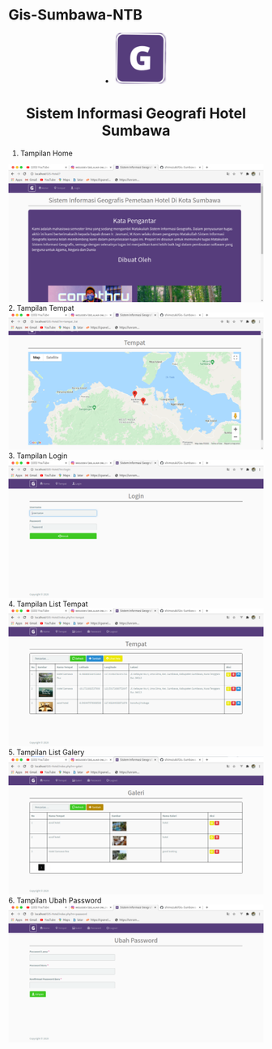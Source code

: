 # Gis-Sumbawa-NTB
<li align="center"><img src= "assets/G.png" height=100px width=100px></li>
<h1 align="center">Sistem Informasi Geografi Hotel Sumbawa</h1>



1.  Tampilan Home
<img src= "ss/Screenshot_2020-09-13_13-34-14.png">
2.  Tampilan Tempat
<img src= "ss/Screenshot_2020-09-13_13-35-09.png">
3.  Tampilan Login
<img src= "ss/Screenshot_2020-09-13_13-35-53.png">
4.  Tampilan List Tempat
<img src= "ss/Screenshot_2020-09-13_13-36-16.png">
5.  Tampilan List Galery
<img src= "ss/Screenshot_2020-09-13_13-36-29.png">
6.  Tampilan Ubah Password
<img src= "ss/Screenshot_2020-09-13_13-36-44.png">





